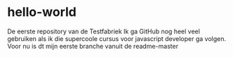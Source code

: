 # hello-world
De eerste repository van de Testfabriek
Ik ga GitHub nog heel veel gebruiken als ik die supercoole cursus voor javascript developer ga volgen.
Voor nu is dt mijn eerste branche vanuit de readme-master
